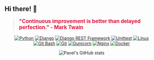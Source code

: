## Hi there! 👋

<p align="center">
    <blockquote style="color: crimson; font-size: larger;"><strong>"Continuous improvement is better than delayed perfection." - Mark Twain</strong></blockquote>
</p>

<p align="center">
    <a href="#"><img src="https://img.shields.io/badge/-Python-3776AB?style=flat-square&logo=Python" alt="Python"></a>
    <a href="#"><img src="https://img.shields.io/badge/-Django-092E20?style=flat-square&logo=Django" alt="Django"></a>
    <a href="#"><img src="https://img.shields.io/badge/-Django%20REST%20Framework-092E20?style=flat-square&logo=Django" alt="Django REST Framework"></a>
    <a href="#"><img src="https://img.shields.io/badge/-Unittest-0175C2?style=flat-square" alt="Unittest"></a>
    <a href="#"><img src="https://img.shields.io/badge/-Linux-FCC624?style=flat-square&logo=Linux" alt="Linux"></a>
    <a href="#"><img src="https://img.shields.io/badge/-Git%20Bash-000000?style=flat-square&logo=Git" alt="Git Bash"></a>
    <a href="#"><img src="https://img.shields.io/badge/-Git-F05032?style=flat-square&logo=Git" alt="Git"></a>
    <a href="#"><img src="https://img.shields.io/badge/-Gunicorn-000000?style=flat-square&logo=Gunicorn" alt="Gunicorn"></a>
    <a href="#"><img src="https://img.shields.io/badge/-Nginx-269539?style=flat-square&logo=Nginx" alt="Nginx"></a>
    <a href="#"><img src="https://img.shields.io/badge/-Docker-2496ED?style=flat-square&logo=Docker" alt="Docker"></a>
</p>

<p align="center">
    <img src="https://github-readme-stats.vercel.app/api?username=d1g-1t&show_icons=true&theme=transparent" alt="Pavel's GitHub stats">
</p>